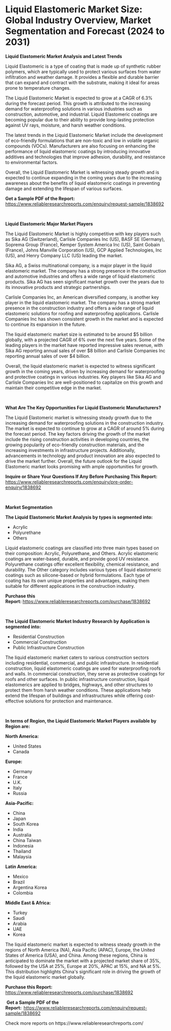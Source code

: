 <p><h1>Liquid Elastomeric Market Size: Global Industry Overview, Market Segmentation and Forecast (2024 to 2031)</h1></p><p><strong>Liquid Elastomeric Market Analysis and Latest Trends</strong></p>
<p><p>Liquid Elastomeric is a type of coating that is made up of synthetic rubber polymers, which are typically used to protect various surfaces from water infiltration and weather damage. It provides a flexible and durable barrier that can expand and contract with the substrate, making it ideal for areas prone to temperature changes.</p><p>The Liquid Elastomeric Market is expected to grow at a CAGR of 6.3% during the forecast period. This growth is attributed to the increasing demand for waterproofing solutions in various industries such as construction, automotive, and industrial. Liquid Elastomeric coatings are becoming popular due to their ability to provide long-lasting protection against UV rays, moisture, and harsh weather conditions.</p><p>The latest trends in the Liquid Elastomeric Market include the development of eco-friendly formulations that are non-toxic and low in volatile organic compounds (VOCs). Manufacturers are also focusing on enhancing the performance of liquid elastomeric coatings by introducing innovative additives and technologies that improve adhesion, durability, and resistance to environmental factors.</p><p>Overall, the Liquid Elastomeric Market is witnessing steady growth and is expected to continue expanding in the coming years due to the increasing awareness about the benefits of liquid elastomeric coatings in preventing damage and extending the lifespan of various surfaces.</p></p>
<p><strong>Get a Sample PDF of the Report:&nbsp;</strong> <a href="https://www.reliableresearchreports.com/enquiry/request-sample/1838692">https://www.reliableresearchreports.com/enquiry/request-sample/1838692</a></p>
<p>&nbsp;</p>
<p><strong>Liquid Elastomeric Major Market Players</strong></p>
<p><p>The Liquid Elastomeric Market is highly competitive with key players such as Sika AG (Switzerland), Carlisle Companies Inc (US), BASF SE (Germany), Soprema Group (France), Kemper System America Inc (US), Saint Gobain (France), Johns Manville Corporation (US), GCP Applied Technologies, Inc (US), and Henry Company LLC (US) leading the market.</p><p>Sika AG, a Swiss multinational company, is a major player in the liquid elastomeric market. The company has a strong presence in the construction and automotive industries and offers a wide range of liquid elastomeric products. Sika AG has seen significant market growth over the years due to its innovative products and strategic partnerships.</p><p>Carlisle Companies Inc, an American diversified company, is another key player in the liquid elastomeric market. The company has a strong market presence in the construction industry and offers a wide range of liquid elastomeric solutions for roofing and waterproofing applications. Carlisle Companies Inc has shown consistent growth in the market and is expected to continue its expansion in the future.</p><p>The liquid elastomeric market size is estimated to be around $5 billion globally, with a projected CAGR of 6% over the next five years. Some of the leading players in the market have reported impressive sales revenue, with Sika AG reporting annual sales of over $8 billion and Carlisle Companies Inc reporting annual sales of over $4 billion.</p><p>Overall, the liquid elastomeric market is expected to witness significant growth in the coming years, driven by increasing demand for waterproofing and protective coatings in various industries. Key players like Sika AG and Carlisle Companies Inc are well-positioned to capitalize on this growth and maintain their competitive edge in the market.</p></p>
<p>&nbsp;</p>
<p><strong>What Are The Key Opportunities For Liquid Elastomeric Manufacturers?</strong></p>
<p><p>The Liquid Elastomeric market is witnessing steady growth due to the increasing demand for waterproofing solutions in the construction industry. The market is expected to continue to grow at a CAGR of around 5% during the forecast period. The key factors driving the growth of the market include the rising construction activities in developing countries, the growing popularity of eco-friendly construction materials, and the increasing investments in infrastructure projects. Additionally, advancements in technology and product innovation are also expected to drive the market further. Overall, the future outlook for the Liquid Elastomeric market looks promising with ample opportunities for growth.</p></p>
<p><strong>Inquire or Share Your Questions If Any Before Purchasing This Report:</strong> <a href="https://www.reliableresearchreports.com/enquiry/pre-order-enquiry/1838692">https://www.reliableresearchreports.com/enquiry/pre-order-enquiry/1838692</a></p>
<p>&nbsp;</p>
<p><strong>Market Segmentation</strong></p>
<p><strong>The Liquid Elastomeric Market Analysis by types is segmented into:</strong></p>
<p><ul><li>Acrylic</li><li>Polyurethane</li><li>Others</li></ul></p>
<p><p>Liquid elastomeric coatings are classified into three main types based on their composition: Acrylic, Polyurethane, and Others. Acrylic elastomeric coatings are water-based, durable, and provide good UV resistance. Polyurethane coatings offer excellent flexibility, chemical resistance, and durability. The Other category includes various types of liquid elastomeric coatings such as silicone-based or hybrid formulations. Each type of coating has its own unique properties and advantages, making them suitable for different applications in the construction industry.</p></p>
<p><strong>Purchase this Report:&nbsp;</strong><a href="https://www.reliableresearchreports.com/purchase/1838692">https://www.reliableresearchreports.com/purchase/1838692</a></p>
<p>&nbsp;</p>
<p><strong>The Liquid Elastomeric Market Industry Research by Application is segmented into:</strong></p>
<p><ul><li>Residential Construction</li><li>Commercial Construction</li><li>Public Infrastructure Construction</li></ul></p>
<p><p>The liquid elastomeric market caters to various construction sectors including residential, commercial, and public infrastructure. In residential construction, liquid elastomeric coatings are used for waterproofing roofs and walls. In commercial construction, they serve as protective coatings for roofs and other surfaces. In public infrastructure construction, liquid elastomerics are applied to bridges, highways, and other structures to protect them from harsh weather conditions. These applications help extend the lifespan of buildings and infrastructures while offering cost-effective solutions for protection and maintenance.</p></p>
<p>&nbsp;</p>
<p><strong>In terms of Region, the Liquid Elastomeric Market Players available by Region are:</strong></p>
<p>
    <p> <strong> North America: </strong>
        <ul>
            <li>United States</li>
            <li>Canada</li>
        </ul>
        </p> 
    <p> <strong> Europe: </strong>
        <ul>
            <li>Germany</li>
            <li>France</li>
            <li>U.K.</li>
            <li>Italy</li>
            <li>Russia</li>
        </ul>
        </p> 
    <p> <strong> Asia-Pacific: </strong>
        <ul>
            <li>China</li>
            <li>Japan</li>
            <li>South Korea</li>
            <li>India</li>
            <li>Australia</li>
            <li>China Taiwan</li>
            <li>Indonesia</li>
            <li>Thailand</li>
            <li>Malaysia</li>
        </ul>
        </p> 
    <p> <strong> Latin America: </strong>
        <ul>
            <li>Mexico</li>
            <li>Brazil</li>
            <li>Argentina Korea</li>
            <li>Colombia</li>
        </ul>
        </p> 
    <p> <strong> Middle East & Africa: </strong>
        <ul>
            <li>Turkey</li>
            <li>Saudi</li>
            <li>Arabia</li>
            <li>UAE</li>
            <li>Korea</li>
        </ul>
    </p>
    </p>
<p><p>The liquid elastomeric market is expected to witness steady growth in the regions of North America (NA), Asia Pacific (APAC), Europe, the United States of America (USA), and China. Among these regions, China is anticipated to dominate the market with a projected market share of 35%, followed by the USA at 25%, Europe at 20%, APAC at 15%, and NA at 5%. This distribution highlights China's significant role in driving the growth of the liquid elastomeric market globally.</p></p>
<p><strong>Purchase this Report: </strong><a href="https://www.reliableresearchreports.com/purchase/1838692">https://www.reliableresearchreports.com/purchase/1838692</a></p>
<p>&nbsp;<strong>Get a Sample PDF of the Report:&nbsp;&nbsp;</strong><a href="https://www.reliableresearchreports.com/enquiry/request-sample/1838692">https://www.reliableresearchreports.com/enquiry/request-sample/1838692</a></p>
<p><strong></strong></p>
<p>Check more reports on https://www.reliableresearchreports.com/</p>